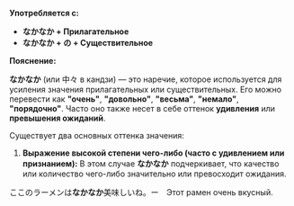 **Употребляется с:**

- **なかなか + Прилагательное**
- **なかなか + の + Существительное**

**Пояснение:**

**なかなか** (или 中々 в кандзи) — это наречие, которое используется для усиления значения прилагательных или существительных. Его можно перевести как **"очень"**, **"довольно"**, **"весьма"**, **"немало"**, **"порядочно"**. Часто оно также несет в себе оттенок **удивления** или **превышения ожиданий**.


Существует два основных оттенка значения:

1. **Выражение высокой степени чего-либо (часто с удивлением или признанием):** В этом случае **なかなか** подчеркивает, что качество или количество чего-либо значительно или превосходит ожидания.

ここのラーメンは**なかなか**美味しいね。ー　Этот рамен очень вкусный.